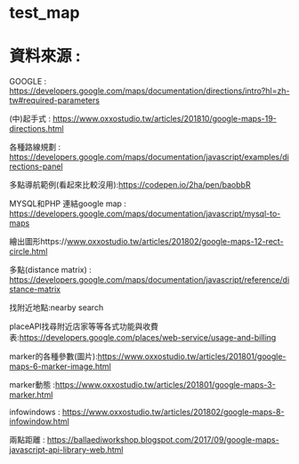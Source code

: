 # test_map
# 資料來源 : 
GOOGLE : https://developers.google.com/maps/documentation/directions/intro?hl=zh-tw#required-parameters

(中)起手式 : https://www.oxxostudio.tw/articles/201810/google-maps-19-directions.html

各種路線規劃 : https://developers.google.com/maps/documentation/javascript/examples/directions-panel

多點導航範例(看起來比較沒用):https://codepen.io/2ha/pen/baobbR

MYSQL和PHP 連結google map : https://developers.google.com/maps/documentation/javascript/mysql-to-maps

繪出圖形https://www.oxxostudio.tw/articles/201802/google-maps-12-rect-circle.html

多點(distance matrix) : https://developers.google.com/maps/documentation/javascript/reference/distance-matrix


找附近地點:nearby search

placeAPI找尋附近店家等等各式功能與收費表:https://developers.google.com/places/web-service/usage-and-billing

marker的各種參數(圖片):https://www.oxxostudio.tw/articles/201801/google-maps-6-marker-image.html

marker動態 :https://www.oxxostudio.tw/articles/201801/google-maps-3-marker.html

infowindows : https://www.oxxostudio.tw/articles/201802/google-maps-8-infowindow.html

兩點距離 : https://ballaediworkshop.blogspot.com/2017/09/google-maps-javascript-api-library-web.html
